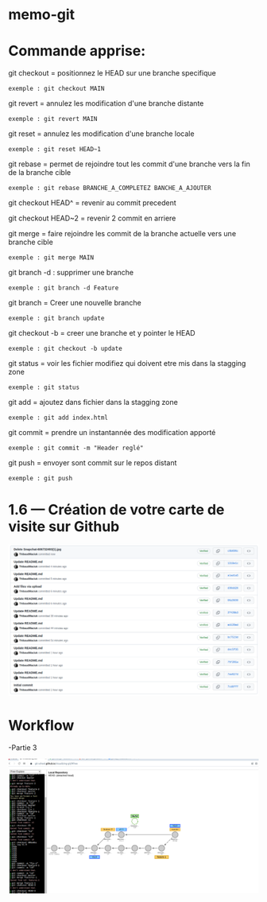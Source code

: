 # memo-git


# Commande apprise:

git checkout = positionnez le HEAD sur une branche specifique

	exemple : git checkout MAIN

git revert = annulez les modification d'une branche distante

	exemple : git revert MAIN

git reset = annulez les modification d'une branche locale

	exemple : git reset HEAD~1

git rebase = permet de rejoindre tout les commit d'une branche vers la fin de la branche cible

	exemple : git rebase BRANCHE_A_COMPLETEZ BANCHE_A_AJOUTER

git checkout HEAD^ = revenir au commit precedent

git checkout HEAD~2 = revenir 2 commit en arriere

git merge =  faire rejoindre les commit de la branche actuelle vers une branche cible

	exemple : git merge MAIN

git branch -d : supprimer une branche

	exemple : git branch -d Feature

git branch = Creer une nouvelle branche

	exemple : git branch update

git checkout -b = creer une branche et y pointer le HEAD

	exemple : git checkout -b update
	
git status = voir les fichier modifiez qui doivent etre mis dans la stagging zone

	exemple : git status
	
git add = ajoutez dans fichier dans la stagging zone

	exemple : git add index.html

git commit = prendre un instantannée des modification apporté

	exemple : git commit -m "Header reglé"

git push = envoyer sont commit sur le repos distant

	exemple : git push


# 1.6 — Création de votre carte de visite sur Github
![alt text](image_2022-12-21_151846360.png)

# Workflow

-Partie 3

![alt text](partie3_workflow.png)
